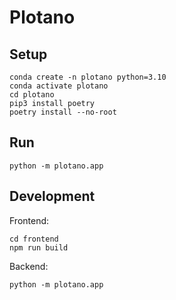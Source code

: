 
# Plotano

## Setup
```
conda create -n plotano python=3.10
conda activate plotano
cd plotano
pip3 install poetry
poetry install --no-root
```
## Run
```
python -m plotano.app
```

## Development
Frontend:
```
cd frontend
npm run build
```

Backend:
```
python -m plotano.app
```

